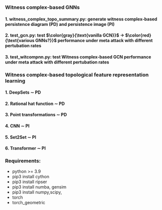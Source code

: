 ### Witness complex-based GNNs

#### 1. witness_complex_topo_summary.py: generate witness complex-based persistence diagram (PD) and persistence image (PI)
#### 2. test_gcn.py: test $\color{gray}{\text{vanilla GCN}}$ $\rightarrow$ $\color{red}{\text{various GNNs?}}$ performance under meta attack with different pertubation rates
#### 3. test_witcompnn.py: test Witness complex-based GCN performance under meta attack with different pertubation rates

### Witness complex-based topological feature representation learning

#### 1. DeepSets $\sim$ PD

#### 2. Rational hat function $\sim$ PD

#### 3. Point transformations $\sim$ PD

#### 4. CNN $\sim$ PI

#### 5. Set2Set $\sim$ PI

#### 6. Transformer $\sim$ PI

### Requirements:
- python >= 3.9
- pip3 install cython
- pip3 install ripser
- pip3 install numba, gensim
- pip3 install numpy,scipy, 
- torch
- torch_geometric
